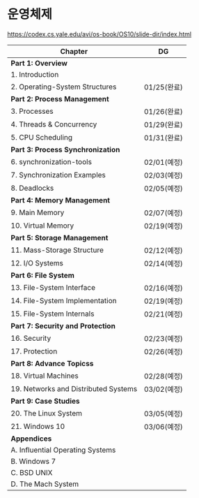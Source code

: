 # 운영체제

https://codex.cs.yale.edu/avi/os-book/OS10/slide-dir/index.html

| Chapter                              | DG          |
| ------------------------------------ | ----------- |
| **Part 1: Overview**                 |             |
| 1. Introduction                      |             |
| 2. Operating-System Structures       | 01/25(완료) |
| **Part 2: Process Management**       |             |
| 3. Processes                         | 01/26(완료) |
| 4. Threads & Concurrency             | 01/29(완료) |
| 5. CPU Scheduling                    | 01/31(완료) |
| **Part 3: Process Synchronization**  |             |
| 6. synchronization-tools             | 02/01(예정) |
| 7. Synchronization Examples          | 02/03(예정) |
| 8. Deadlocks                         | 02/05(예정) |
| **Part 4: Memory Management**        |             |
| 9. Main Memory                       | 02/07(예정) |
| 10. Virtual Memory                   | 02/19(예정) |
| **Part 5: Storage Management**       |             |
| 11. Mass-Storage Structure           | 02/12(예정) |
| 12. I/O Systems                      | 02/14(예정) |
| **Part 6: File System**              |             |
| 13. File-System Interface            | 02/16(예정) |
| 14. File-System Implementation       | 02/19(예정) |
| 15. File-System Internals            | 02/21(예정) |
| **Part 7: Security and Protection**  |             |
| 16. Security                         | 02/23(예정) |
| 17. Protection                       | 02/26(예정) |
| **Part 8: Advance Topicss**          |             |
| 18. Virtual Machines                 | 02/28(예정) |
| 19. Networks and Distributed Systems | 03/02(예정) |
| **Part 9: Case Studies**             |             |
| 20. The Linux System                 | 03/05(예정) |
| 21. Windows 10                       | 03/06(예정) |
| **Appendices**                       |             |
| A. Influential Operating Systems     |             |
| B. Windows 7                         |             |
| C. BSD UNIX                          |             |
| D. The Mach System                   |             |
